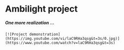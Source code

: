 # Ambilight project
##### One more realization ...

`[![Project demonstration](https://img.youtube.com/vi/laC9RHa3qsg&t=3s/0.jpg)](https://www.youtube.com/watch?v=laC9RHa3qsg&t=3s)`